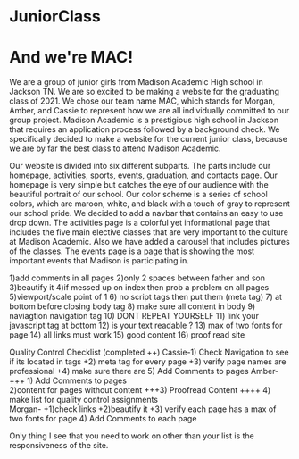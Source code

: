 # JuniorClass

<h1>And we're MAC!</h1>
We are a group of junior girls from Madison Academic High school in Jackson TN. We are so excited to be making a website for the graduating class of 2021. We chose our team name MAC, which stands for Morgan, Amber, and Cassie to represent how we are all individually committed to our group project. Madison Academic is a prestigious high school in Jackson that requires an application process followed by a background check. We specifically decided to make a website for the current junior class, because we are by far the best class to attend Madison Academic.

Our website is divided into six different subparts. The parts include our homepage, activities, sports, events, graduation, and contacts page. Our homepage is very simple but catches the eye of our audience with the beautiful portrait of our school. Our color scheme is a series of school colors, which are maroon, white, and black with a touch of gray to represent our school pride. We decided to add a navbar that contains an easy to use drop down. The activities page is a colorful yet informational page that includes the five main elective classes that are very important to the culture at Madison Academic. Also we have added a carousel that includes pictures of the classes. The events page is a page that is showing the most important events that Madison is participating in.

1)add comments in all pages
2)only 2 spaces between father and son
3)beautify it
4)if messed up on index then prob a problem on all pages
5)viewport/scale point of 1
6) no script tags then put them (meta tag)
7) at bottom before closing body tag
8) make sure all content in body
9) naviagtion navigation tag
10) DONT REPEAT YOURSELF
11) link your javascript tag at bottom
12) is your text readable ?
13) max of two fonts for page
14) all links must work
15) good content
16) proof read site

Quality Control Checklist   (completed ++)
Cassie-1) Check Navigation to see if its located in tags
        +2) meta tag for every page
        +3) verify page names are professional
        +4) make sure there are
        5) Add Comments to pages
Amber-+++ 1) Add Comments to pages  
      2)content for pages without content
       +++3) Proofread Content
      ++++ 4) make list for quality control assignments  
Morgan- +1)check links
        +2)beautify it
        +3) verify each page has a max of two fonts for page
        4) Add Comments to each page


Only thing I see that you need to work on other than your list is the responsiveness of the site.
